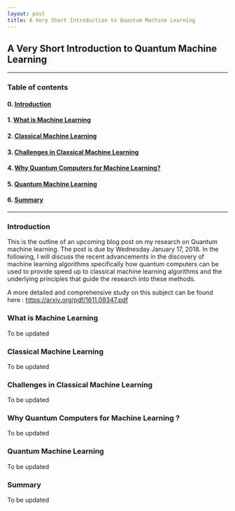 ```yaml
---
layout: post
title: A Very Short Introduction to Quantum Machine Learning
---
```


## A Very Short Introduction to Quantum Machine Learning

----
### Table of contents

#### 0. [Introduction](#introduction)

#### 1. [What is Machine Learning](#what_is_machine_learning)

#### 2. [Classical Machine Learning](#classical_machine_learning)

#### 3. [Challenges in Classical Machine Learning](#challenges_in_classical_machine_learning)

#### 4. [Why Quantum Computers for Machine Learning?](#why_quantum_computers)

#### 5. [Quantum Machine Learning](#quantum_machine_learning)

#### 6. [Summary](#summary)
----

### Introduction<a id='introduction'></a>

This is the outline of an upcoming blog post on my research on Quantum machine learning. The post is due by Wednesday 
January 17, 2018.  In the following, I will discuss the recent advancements in the discovery of machine learning algorithms
specifically how quantum computers can be used to provide speed up to classical machine learning algorithms and the underlying
principles that guide the research into these methods.

A more detailed and comprehensive study on this subject can be found here : https://arxiv.org/pdf/1611.09347.pdf

### What is Machine Learning<a id='what_is_machine_learning'></a>

To be updated

### Classical Machine Learning<a id='classical_machine_learning'></a>

To be updated

### Challenges in Classical Machine Learning<a id='challenges_in_classical_machine_learning'></a>

To be updated

### Why Quantum Computers for Machine Learning ?<a id='why_quantum_computers'></a>

To be updated

### Quantum Machine Learning<a id='quantum_machine_learning'></a>

To be updated

### Summary<a id='summary'></a>

To be updated
